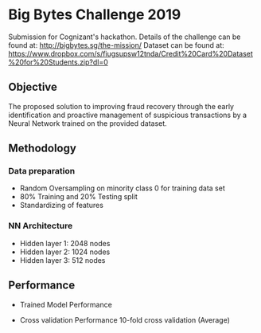 # Big Bytes Challenge 2019
Submission for Cognizant's hackathon. Details of the challenge can be found at: http://bigbytes.sg/the-mission/
Dataset can be found at: https://www.dropbox.com/s/fiugsupsw12tnda/Credit%20Card%20Dataset%20for%20Students.zip?dl=0

## Objective
The proposed solution to improving fraud recovery through the early identification and proactive management of suspicious transactions by a Neural Network trained on the provided dataset. 

## Methodology

### Data preparation
* Random Oversampling on minority class 0 for training data set
* 80% Training and 20% Testing split
* Standardizing of features
   
### NN Architecture
* Hidden layer 1: 2048 nodes 
* Hidden layer 2: 1024 nodes 
* Hidden layer 3: 512 nodes 

## Performance
* Trained Model Performance
   
  
* Cross validation Performance
   10-fold cross validation (Average)
